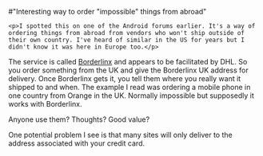 #"Interesting way to order \"impossible\" things from abroad"


    <p>I spotted this on one of the Android forums earlier. It's a way of ordering things from abroad from vendors who won't ship outside of their own country. I've heard of similar in the US for years but I didn't know it was here in Europe too.</p>
<p>The service is called <a href="https://www.borderlinx.com/m/pages/eu/how-it-works">Borderlinx</a> and appears to be facilitated by DHL. So you order something from the UK and give the Borderlinx UK address for delivery. Once Borderlinx gets it, you tell them where you really want it shipped to and when. The example I read was ordering a mobile phone in one country from Orange in the UK. Normally impossible but supposedly it works with Borderlinx.</p>
<p>Anyone use them? Thoughts? Good value?&nbsp;</p>
<p>One potential problem I see is that many sites will only deliver to the address associated with your credit card.</p>
<p>&nbsp;</p>
<p>&nbsp;</p>
  